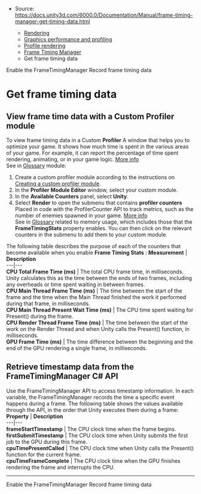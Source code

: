 * Source: https://docs.unity3d.com/6000.0/Documentation/Manual/frame-timing-manager-get-timing-data.html

  * [Rendering](https://docs.unity3d.com/6000.0/Documentation/Manual/rendering-and-post-processing.html)
  * [Graphics performance and profiling](https://docs.unity3d.com/6000.0/Documentation/Manual/graphics-performance-profiling.html)
  * [Profile rendering](https://docs.unity3d.com/6000.0/Documentation/Manual/profile-rendering.html)
  * [Frame Timing Manager](https://docs.unity3d.com/6000.0/Documentation/Manual/frame-timing-manager-landing.html)
  * Get frame timing data


[](https://docs.unity3d.com/6000.0/Documentation/Manual/frame-timing-manager-enable.html)
Enable the FrameTimingManager
[](https://docs.unity3d.com/6000.0/Documentation/Manual/frame-timing-manager-record-timing-data.html)
Record frame timing data
# Get frame timing data
## View frame time data with a Custom Profiler module
To view frame timing data in a Custom **Profiler** A window that helps you to optimize your game. It shows how much time is spent in the various areas of your game. For example, it can report the percentage of time spent rendering, animating, or in your game logic. [More info](https://docs.unity3d.com/6000.0/Documentation/Manual/Profiler.html)  
See in [Glossary](https://docs.unity3d.com/6000.0/Documentation/Manual/Glossary.html#Profiler) module:
  1. Create a custom profiler module according to the instructions on [Creating a custom profiler module](https://docs.unity3d.com/6000.0/Documentation/Manual/profiler-module-editor.html).
  2. In the **Profiler Module Editor** window, select your custom module.
  3. In the **Available Counters** panel, select **Unity**.
  4. Select **Render** to open the submenu that contains **profiler counters** Placed in code with the ProfilerCounter API to track metrics, such as the number of enemies spawned in your game. [More info](https://docs.unity3d.com/Packages/com.unity.profiling.core@latest/index.html?subfolder=/manual/profilercounter-guide.html)  
See in [Glossary](https://docs.unity3d.com/6000.0/Documentation/Manual/Glossary.html#Profilercounter) related to memory usage, which includes those that the **FrameTimingStats** property enables. You can then click on the relevant counters in the submenu to add them to your custom module.


The following table describes the purpose of each of the counters that become available when you enable **Frame Timing Stats** :
**Measurement** | **Description**  
---|---  
**CPU Total Frame Time (ms)** | The total CPU frame time, in milliseconds. Unity calculates this as the time between the ends of two frames, including any overheads or time spent waiting in between frames.  
**CPU Main Thread Frame Time (ms)** | The time between the start of the frame and the time when the Main Thread finished the work it performed during that frame, in milliseconds.  
**CPU Main Thread Present Wait Time (ms)** | The CPU time spent waiting for Present() during the frame.  
**CPU Render Thread Frame Time (ms)** | The time between the start of the work on the Render Thread and when Unity calls the Present() function, in milliseconds.  
**GPU Frame Time (ms)** | The time difference between the beginning and the end of the GPU rendering a single frame, in milliseconds.  
## Retrieve timestamp data from the FrameTimingManager C# API
Use the FrameTimingManager API to access timestamp information. In each variable, the FrameTimingManager records the time a specific event happens during a frame.
The following table shows the values available through the API, in the order that Unity executes them during a frame:
**Property** | **Description**  
---|---  
**frameStartTimestamp** | The CPU clock time when the frame begins.  
**firstSubmitTimestamp** | The CPU clock time when Unity submits the first job to the GPU during this frame.  
**cpuTimePresentCalled** | The CPU clock time when Unity calls the Present() function for the current frame.  
**cpuTimeFrameComplete** | The CPU clock time when the GPU finishes rendering the frame and interrupts the CPU.  
* * *
[](https://docs.unity3d.com/6000.0/Documentation/Manual/frame-timing-manager-enable.html)
Enable the FrameTimingManager
[](https://docs.unity3d.com/6000.0/Documentation/Manual/frame-timing-manager-record-timing-data.html)
Record frame timing data
